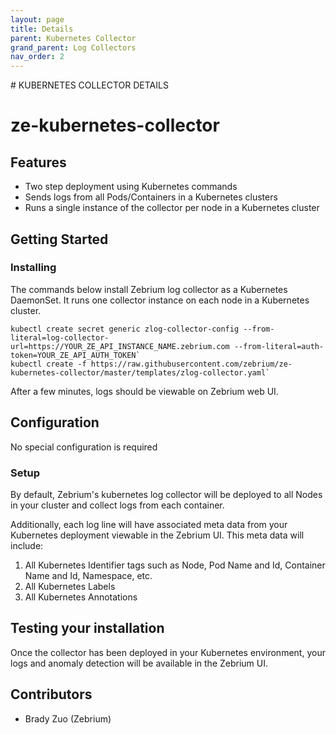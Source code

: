```yaml
---
layout: page
title: Details
parent: Kubernetes Collector
grand_parent: Log Collectors
nav_order: 2
---
```

<link rel="shortcut icon" type="image/x-icon" href="{{ site.baseurl }}/images/favicon.ico?" >
# KUBERNETES COLLECTOR DETAILS


# ze-kubernetes-collector
## Features
* Two step deployment using Kubernetes commands
* Sends logs from all Pods/Containers in a Kubernetes clusters
* Runs a single instance of the collector per node in a Kubernetes cluster

## Getting Started
### Installing
The commands below install Zebrium log collector as a Kubernetes DaemonSet. It runs one collector instance on each node in a Kubernetes cluster.

```
kubectl create secret generic zlog-collector-config --from-literal=log-collector-url=https://YOUR_ZE_API_INSTANCE_NAME.zebrium.com --from-literal=auth-token=YOUR_ZE_API_AUTH_TOKEN`
kubectl create -f https://raw.githubusercontent.com/zebrium/ze-kubernetes-collector/master/templates/zlog-collector.yaml`
```

After a few minutes, logs should be viewable on Zebrium web UI.

## Configuration
No special configuration is required

### Setup
By default, Zebrium's kubernetes log collector will be deployed to all Nodes in your cluster and collect logs from each container.

Additionally, each log line will have associated meta data from your Kubernetes deployment viewable in the Zebrium UI. This meta data will include:
1. All Kubernetes Identifier tags such as Node, Pod Name and Id, Container Name and Id, Namespace, etc.
2. All Kubernetes Labels
3. All Kubernetes Annotations

## Testing your installation
Once the collector has been deployed in your Kubernetes environment, your logs and anomaly detection will be available in the Zebrium UI.

## Contributors
* Brady Zuo (Zebrium)
